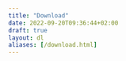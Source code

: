 ```yaml
---
title: "Download"
date: 2022-09-20T09:36:44+02:00
draft: true
layout: dl
aliases: [/download.html]
---
```


